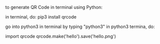 to generate QR Code in terminal using Python:

in terminal, do:
pip3 install qrcode

go into python3 in terminal by typing "python3"
in python3 termina, do:

import qrcode
qrcode.make('hello').save('hello.png')
